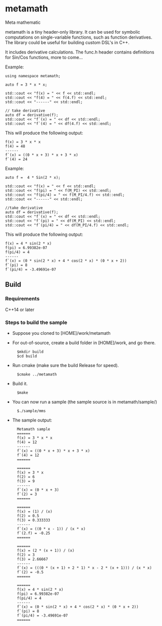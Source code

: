 # metamath
Meta mathematic

metamath is a tiny header-only library. It can be used for symbolic computations on single-variable functions, such as function derivatives. The library could be useful for building custom DSL's in C++.

It includes derivative calculations. The func.h header contains definitions for Sin/Cos functions, more to come...

Example:

	using namespace metamath;

	auto f = 3 * x * x;

	std::cout << "f(x) = " << f << std::endl;
	std::cout << "f(4) = " << f(4.f) << std::endl;
	std::cout << "------" << std::endl;

	// take derivative
	auto df = derivative(f);
	std::cout << "f`(x) = " << df << std::endl;
	std::cout << "f`(4) = " << df(4.f) << std::endl;

This will produce the following output:

	f(x) = 3 * x * x
	f(4) = 48
	------
	f`(x) = ((0 * x + 3) * x + 3 * x)
	f`(4) = 24

Example:

	auto f =  4 * Sin(2 * x);

	std::cout << "f(x) = " << f << std::endl;
	std::cout << "f(pi) = " << f(M_PI) << std::endl;
	std::cout << "f(pi/4) = " << f(M_PI/4.f) << std::endl;
	std::cout << "------" << std::endl;

	//take derivative
	auto df = derivative(f);
	std::cout << "f`(x) = " << df << std::endl;
	std::cout << "f`(pi) = " << df(M_PI) << std::endl;
	std::cout << "f`(pi/4) = " << df(M_PI/4.f) << std::endl;

This will produce the following output:

	f(x) = 4 * sin(2 * x)
	f(pi) = 6.99382e-07
	f(pi/4) = 4
	------
	f`(x) = (0 * sin(2 * x) + 4 * cos(2 * x) * (0 * x + 2))
	f`(pi) = 8
	f`(pi/4) = -3.49691e-07

## Build

### Requirements
C++14 or later

### Steps to build the sample
* Suppose you cloned to [HOME]/work/metamath
* For out-of-source, create a build folder in [HOME]/work, and go there.

		$mkdir build
		$cd build

* Run cmake (make sure the build Release for speed).

		$cmake ../metamath

* Build it.     

		$make

* You can now run a sample (the sample source is in metamath/sample/)

		$./sample/mms


* The sample output:

		Metamath sample
		======
		f(x) = 3 * x * x
		f(4) = 12
		------
		f`(x) = ((0 * x + 3) * x + 3 * x)
		f`(4) = 12
		======

		======
		f(x) = 3 * x
		f(2) = 6
		f(3) = 9
		------
		f`(x) = (0 * x + 3)
		f`(2) = 3
		======

		======
		f(x) = (1) / (x)
		f(2) = 0.5
		f(3) = 0.333333
		------
		f`(x) = ((0 * x - 1)) / (x * x)
		f`(2.f) = -0.25
		======

		======
		f(x) = (2 * (x + 1)) / (x)
		f(2) = 3
		f(3) = 2.66667
		------
		f`(x) = (((0 * (x + 1) + 2 * 1) * x - 2 * (x + 1))) / (x * x)
		f`(2) = -0.5
		======

		======
		f(x) = 4 * sin(2 * x)
		f(pi) = 6.99382e-07
		f(pi/4) = 4
		------
		f`(x) = (0 * sin(2 * x) + 4 * cos(2 * x) * (0 * x + 2))
		f`(pi) = 8
		f`(pi/4) = -3.49691e-07
		======

